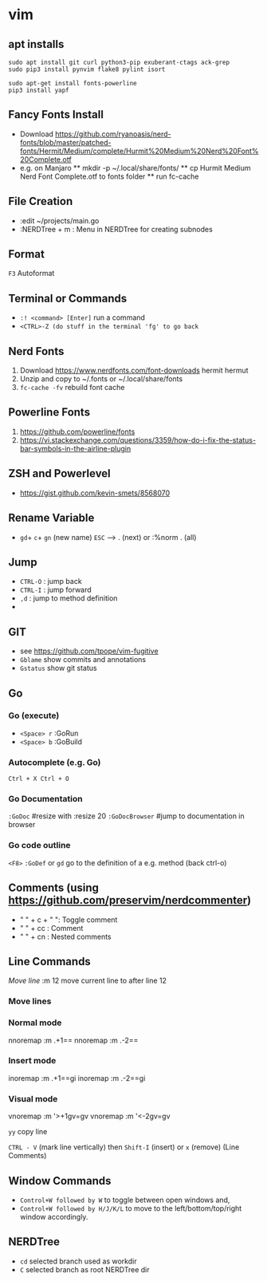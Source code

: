 # vim

## apt installs
```
sudo apt install git curl python3-pip exuberant-ctags ack-grep
sudo pip3 install pynvim flake8 pylint isort

sudo apt-get install fonts-powerline
pip3 install yapf
```

## Fancy Fonts Install
* Download https://github.com/ryanoasis/nerd-fonts/blob/master/patched-fonts/Hermit/Medium/complete/Hurmit%20Medium%20Nerd%20Font%20Complete.otf
* e.g. on Manjaro
** mkdir -p ~/.local/share/fonts/ 
** cp Hurmit Medium Nerd Font Complete.otf to fonts folder
** run fc-cache


## File Creation
- :edit ~/projects/main.go
- :NERDTree + m : Menu in NERDTree for creating subnodes

## Format
`F3` Autoformat

## Terminal or Commands
* `:! <command> [Enter]` run a command 
* `<CTRL>-Z (do stuff in the terminal 'fg' to go back`

## Nerd Fonts
1. Download https://www.nerdfonts.com/font-downloads hermit hermut
2. Unzip and copy to ~/.fonts or ~/.local/share/fonts
3. `fc-cache -fv` rebuild font cache

## Powerline Fonts
1. https://github.com/powerline/fonts
2. https://vi.stackexchange.com/questions/3359/how-do-i-fix-the-status-bar-symbols-in-the-airline-plugin

## ZSH and Powerlevel
- https://gist.github.com/kevin-smets/8568070

## Rename Variable
- `gd`+ `c`+ `gn` (new name) `ESC` --> . (next) or :%norm . (all)

## Jump
- `CTRL-O`  : jump back
- `CTRL-I`  : jump forward
- `,d`      : jump to method definition
-

## GIT
- see https://github.com/tpope/vim-fugitive
- `Gblame` show commits and annotations
- `Gstatus` show git status

## Go
### Go (execute)
- `<Space> r` :GoRun
- `<Space> b` :GoBuild

### Autocomplete (e.g. Go)
`Ctrl + X Ctrl + O`

### Go Documentation
`:GoDoc` #resize with :resize 20
`:GoDocBrowser` #jump to documentation in browser

### Go code outline
`<F8>`
`:GoDef` or `gd` go to the definition of a e.g. method (back ctrl-o)

## Comments (using https://github.com/preservim/nerdcommenter)
- " " + c + " ": Toggle comment
- " " + cc : Comment
- " " + cn : Nested comments 
    
## Line Commands
*Move line*
  :m 12 	move current line to after line 12

### Move lines
### Normal mode
nnoremap <C-j> :m .+1<CR>==
nnoremap <C-k> :m .-2<CR>==
 
### Insert mode
inoremap <C-j> <ESC>:m .+1<CR>==gi
inoremap <C-k> <ESC>:m .-2<CR>==gi
 
### Visual mode
vnoremap <C-j> :m '>+1<CR>gv=gv
vnoremap <C-k> :m '<-2<CR>gv=gv

`yy` copy line

`CTRL - V` (mark line vertically) then `Shift-I` (insert) or `x` (remove) (Line Comments)

## Window Commands
- `Control+W followed by W` to toggle between open windows and,
- `Control+W followed by H/J/K/L` to move to the left/bottom/top/right window accordingly.

## NERDTree
- `cd` selected branch used as workdir
- `C`  selected branch as root NERDTree dir
